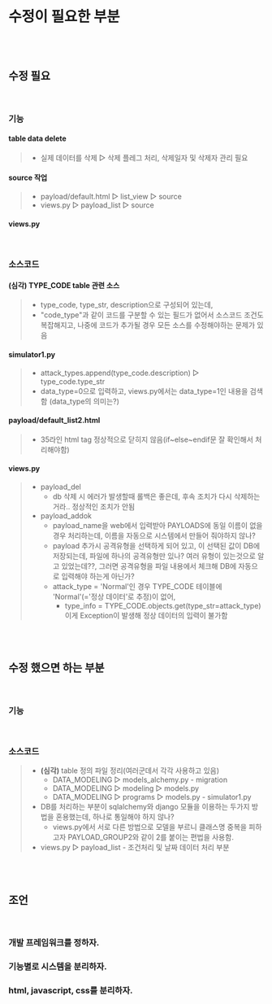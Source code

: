 # 수정이 필요한 부분
</br></br>

## 수정 필요
</br>

### 기능
#### table data delete
> * 실제 데이터를 삭제 ▷ 삭제 플레그 처리, 삭제일자 및 삭제자 관리 필요
#### source 작업
> * payload/default.html ▷ list_view ▷ source
> * views.py ▷ payload_list ▷ source 
#### views.py


</br>

### 소스코드
#### (심각) TYPE_CODE table 관련 소스
> * type_code, type_str, description으로 구성되어 있는데,
> * "code_type"과 같이 코드를 구분할 수 있는 필드가 없어서 소스코드 조건도 복잡해지고, 나중에 코드가 추가될 경우 모든 소스를 수정해야하는 문제가 있음
#### simulator1.py
> * attack_types.append(type_code.description) ▷ type_code.type_str
> * data_type=0으로 입력하고, views.py에서는 data_type=1인 내용을 검색함 (data_type의 의미는?)
#### payload/default_list2.html
> * 35라인 html tag 정상적으로 닫히지 않음(if~else~endif문 잘 확인해서 처리해야함)
#### views.py
> * payload_del
>   + db 삭제 시 에러가 발생할때 롤백은 좋은데, 후속 조치가 다시 삭제하는 거라.. 정상적인 조치가 안됨
> * payload_addok
>   + payload_name을 web에서 입력받아 PAYLOADS에 동일 이름이 없을 경우 처리하는데, 이름을 자동으로 시스템에서 만들어 줘야하지 않나?
>   + payload 추가시 공격유형을 선택하게 되어 있고, 이 선택된 값이 DB에 저장되는데, 파일에 하나의 공격유형만 있나? 여러 유형이 있는것으로 알고 있었는데??, 그러면 공격유형을 파일 내용에서 체크해 DB에 자동으로 입력해야 하는게 아닌가?
>   + attack_type = 'Normal'인 경우 TYPE_CODE 테이블에 'Normal'(='정상 데이터'로 추정)이 없어,
>     + type_info = TYPE_CODE.objects.get(type_str=attack_type) 이게 Exception이 발생해 정상 데이터의 입력이 불가함


</br></br>


## 수정 했으면 하는 부분
</br>

### 기능

</br>

### 소스코드
> * **(심각)** table 정의 파일 정리(여러군데서 각각 사용하고 있음)
>   + DATA_MODELING ▷ models_alchemy.py - migration
>   + DATA_MODELING ▷ modeling ▷ models.py
>   + DATA_MODELING ▷ programs ▷ models.py - simulator1.py
> * DB를 처리하는 부분이 sqlalchemy와 django 모듈을 이용하는 두가지 방법을 혼용했는데, 하나로 통일해야 하지 않나?
>   + views.py에서 서로 다른 방법으로 모델을 부르니 클래스명 중복을 피하고자 PAYLOAD_GROUP2와 같이 2를 붙이는 편법을 사용함.
> * views.py ▷ payload_list - 조건처리 및 날짜 데이터 처리 부분

</br></br>

## 조언
</br>

### 개발 프레임워크를 정하자.
### 기능별로 시스템을 분리하자.
### html, javascript, css를 분리하자.

